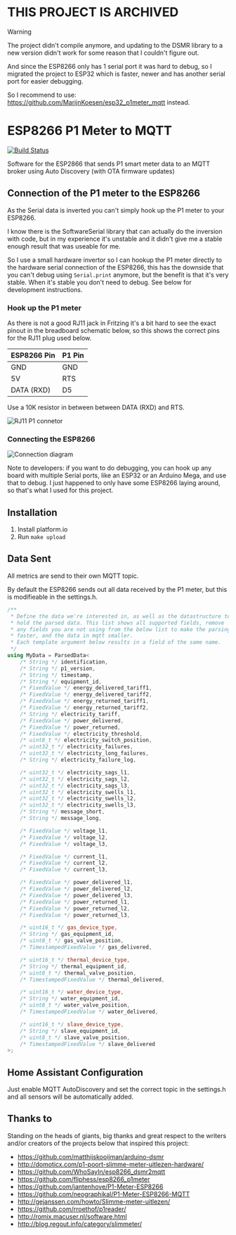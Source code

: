 # THIS PROJECT IS ARCHIVED

> [!WARNING] 
> The project didn't compile anymore, and updating to the DSMR library to a new version didn't work for some reason that I couldn't figure out.
>
> And since the ESP8266 only has 1 serial port it was hard to debug, so I migrated the project to ESP32 which is faster, newer and has another serial port for easier debugging.
> 
> So I recommend to use: https://github.com/MarijnKoesen/esp32_p1meter_mqtt instead.

# ESP8266 P1 Meter to MQTT

[![Build Status](https://travis-ci.com/MarijnKoesen/esp8266_p1meter_mqtt.svg?branch=master)](https://travis-ci.org/MarijnKoesen/esp8266_p1meter_mqtt)

Software for the ESP2866 that sends P1 smart meter data to an MQTT broker using Auto Discovery (with OTA firmware updates)


## Connection of the P1 meter to the ESP8266

As the Serial data is inverted you can't simply hook up the P1 meter to your ESP8266.

I know there is the SoftwareSerial library that can actually do the inversion with code, but in my experience it's unstable and it didn't
give me a stable enough result that was useable for me.

So I use a small hardware invertor so I can hookup the P1 meter directly to the hardware serial connection of the ESP8266, this has the downside that you can't debug using `Serial.print` anymore, but the benefit is that it's very stable. When it's stable you don't need to debug. See below for development instructions.


### Hook up the P1 meter 

As there is not a good RJ11 jack in Fritzing it's a bit hard to see the exact pinout in the breadboard schematic below, so this shows the correct pins for the RJ11 plug used below.

| ESP8266 Pin | P1 Pin |
| ----        | ----   |
| GND         | GND    |
| 5V          | RTS    |
| DATA (RXD)  | D5     |

Use a 10K resistor in between between DATA (RXD) and RTS.

![RJ11 P1 connetor](http://gejanssen.com/howto/Slimme-meter-uitlezen/RJ11-pinout.png)

### Connecting the ESP8266

![Connection diagram](https://github.com/MarijnKoesen/esp8266_p1meter_mqtt/raw/master/doc/P1_Meter_Schematic.png)


Note to developers: if you want to do debugging, you can hook up any board with multiple Serial ports, like an ESP32 or an Arduino Mega, and use that to debug. I just happened
to only have some ESP8266 laying around, so that's what I used for this project.



## Installation

1. Install platform.io
2. Run `make upload`


## Data Sent

All metrics are send to their own MQTT topic.

By default the ESP8266 sends out all data received by the P1 meter, but this is modifieable in the settings.h.

```cpp
/**
 * Define the data we're interested in, as well as the datastructure to
 * hold the parsed data. This list shows all supported fields, remove
 * any fields you are not using from the below list to make the parsing
 * faster, and the data in mqtt smaller. 
 * Each template argument below results in a field of the same name.
 */
using MyData = ParsedData<
    /* String */ identification,
    /* String */ p1_version,
    /* String */ timestamp,
    /* String */ equipment_id,
    /* FixedValue */ energy_delivered_tariff1,
    /* FixedValue */ energy_delivered_tariff2,
    /* FixedValue */ energy_returned_tariff1,
    /* FixedValue */ energy_returned_tariff2,
    /* String */ electricity_tariff,
    /* FixedValue */ power_delivered,
    /* FixedValue */ power_returned,
    /* FixedValue */ electricity_threshold,
    /* uint8_t */ electricity_switch_position,
    /* uint32_t */ electricity_failures,
    /* uint32_t */ electricity_long_failures,
    /* String */ electricity_failure_log,

    /* uint32_t */ electricity_sags_l1,
    /* uint32_t */ electricity_sags_l2,
    /* uint32_t */ electricity_sags_l3,
    /* uint32_t */ electricity_swells_l1,
    /* uint32_t */ electricity_swells_l2,
    /* uint32_t */ electricity_swells_l3,
    /* String */ message_short,
    /* String */ message_long,

    /* FixedValue */ voltage_l1,
    /* FixedValue */ voltage_l2,
    /* FixedValue */ voltage_l3,

    /* FixedValue */ current_l1,
    /* FixedValue */ current_l2,
    /* FixedValue */ current_l3,

    /* FixedValue */ power_delivered_l1,
    /* FixedValue */ power_delivered_l2,
    /* FixedValue */ power_delivered_l3,
    /* FixedValue */ power_returned_l1,
    /* FixedValue */ power_returned_l2,
    /* FixedValue */ power_returned_l3,

    /* uint16_t */ gas_device_type,
    /* String */ gas_equipment_id,
    /* uint8_t */ gas_valve_position,
    /* TimestampedFixedValue */ gas_delivered,

    /* uint16_t */ thermal_device_type,
    /* String */ thermal_equipment_id,
    /* uint8_t */ thermal_valve_position,
    /* TimestampedFixedValue */ thermal_delivered,

    /* uint16_t */ water_device_type,
    /* String */ water_equipment_id,
    /* uint8_t */ water_valve_position,
    /* TimestampedFixedValue */ water_delivered,

    /* uint16_t */ slave_device_type,
    /* String */ slave_equipment_id,
    /* uint8_t */ slave_valve_position,
    /* TimestampedFixedValue */ slave_delivered
>;
```


## Home Assistant Configuration

Just enable MQTT AutoDiscovery and set the correct topic in the settings.h and all sensors will be automatically added.


## Thanks to

Standing on the heads of giants, big thanks and great respect to the writers and/or creators of the projects below that inspired this project:

- https://github.com/matthijskooijman/arduino-dsmr
- http://domoticx.com/p1-poort-slimme-meter-uitlezen-hardware/
- https://github.com/WhoSayIn/esp8266_dsmr2mqtt
- https://github.com/fliphess/esp8266_p1meter
- https://github.com/jantenhove/P1-Meter-ESP8266
- https://github.com/neographikal/P1-Meter-ESP8266-MQTT
- http://gejanssen.com/howto/Slimme-meter-uitlezen/
- https://github.com/rroethof/p1reader/
- http://romix.macuser.nl/software.html
- http://blog.regout.info/category/slimmeter/

